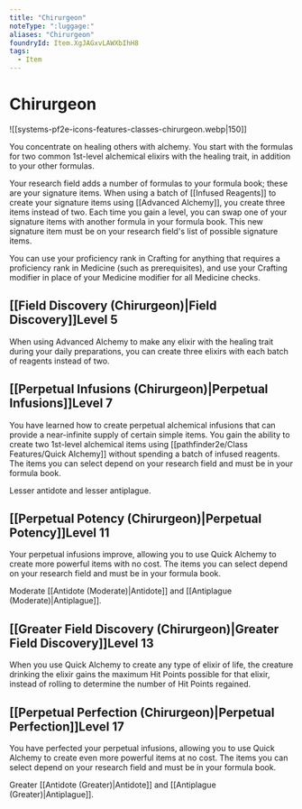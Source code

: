 ```yaml
---
title: "Chirurgeon"
noteType: ":luggage:"
aliases: "Chirurgeon"
foundryId: Item.XgJAGxvLAWXbIhH8
tags:
  - Item
---
```


# Chirurgeon
![[systems-pf2e-icons-features-classes-chirurgeon.webp|150]]

You concentrate on healing others with alchemy. You start with the formulas for two common 1st-level alchemical elixirs with the healing trait, in addition to your other formulas.

Your research field adds a number of formulas to your formula book; these are your signature items. When using a batch of [[Infused Reagents]] to create your signature items using [[Advanced Alchemy]], you create three items instead of two. Each time you gain a level, you can swap one of your signature items with another formula in your formula book. This new signature item must be on your research field's list of possible signature items.

You can use your proficiency rank in Crafting for anything that requires a proficiency rank in Medicine (such as prerequisites), and use your Crafting modifier in place of your Medicine modifier for all Medicine checks.

## [[Field Discovery (Chirurgeon)|Field Discovery]]Level 5

When using Advanced Alchemy to make any elixir with the healing trait during your daily preparations, you can create three elixirs with each batch of reagents instead of two.

## [[Perpetual Infusions (Chirurgeon)|Perpetual Infusions]]Level 7

You have learned how to create perpetual alchemical infusions that can provide a near-infinite supply of certain simple items. You gain the ability to create two 1st-level alchemical items using [[pathfinder2e/Class Features/Quick Alchemy]] without spending a batch of infused reagents. The items you can select depend on your research field and must be in your formula book.

Lesser antidote and lesser antiplague.

## [[Perpetual Potency (Chirurgeon)|Perpetual Potency]]Level 11

Your perpetual infusions improve, allowing you to use Quick Alchemy to create more powerful items with no cost. The items you can select depend on your research field and must be in your formula book.

Moderate [[Antidote (Moderate)|Antidote]] and [[Antiplague (Moderate)|Antiplague]].

## [[Greater Field Discovery (Chirurgeon)|Greater Field Discovery]]Level 13

When you use Quick Alchemy to create any type of elixir of life, the creature drinking the elixir gains the maximum Hit Points possible for that elixir, instead of rolling to determine the number of Hit Points regained.

## [[Perpetual Perfection (Chirurgeon)|Perpetual Perfection]]Level 17

You have perfected your perpetual infusions, allowing you to use Quick Alchemy to create even more powerful items at no cost. The items you can select depend on your research field and must be in your formula book.

Greater [[Antidote (Greater)|Antidote]] and [[Antiplague (Greater)|Antiplague]].
